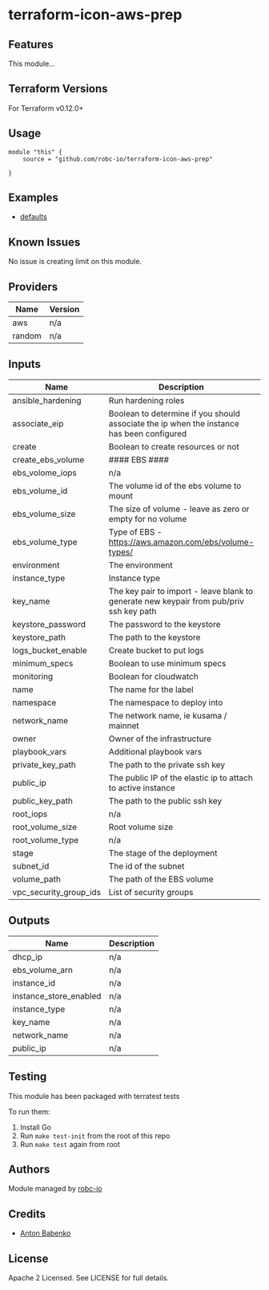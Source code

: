 # terraform-icon-aws-prep

## Features

This module...

## Terraform Versions

For Terraform v0.12.0+

## Usage

```
module "this" {
    source = "github.com/robc-io/terraform-icon-aws-prep"

}
```
## Examples

- [defaults](https://github.com/robc-io/terraform-icon-aws-prep/tree/master/examples/defaults)

## Known  Issues
No issue is creating limit on this module.

<!-- BEGINNING OF PRE-COMMIT-TERRAFORM DOCS HOOK -->
## Providers

| Name | Version |
|------|---------|
| aws | n/a |
| random | n/a |

## Inputs

| Name | Description | Type | Default | Required |
|------|-------------|------|---------|:-----:|
| ansible\_hardening | Run hardening roles | `bool` | `false` | no |
| associate\_eip | Boolean to determine if you should associate the ip when the instance has been configured | `bool` | `true` | no |
| create | Boolean to create resources or not | `bool` | `true` | no |
| create\_ebs\_volume | #### EBS #### | `bool` | `false` | no |
| ebs\_volome\_iops | n/a | `string` | n/a | yes |
| ebs\_volume\_id | The volume id of the ebs volume to mount | `string` | `""` | no |
| ebs\_volume\_size | The size of volume - leave as zero or empty for no volume | `number` | `0` | no |
| ebs\_volume\_type | Type of EBS - https://aws.amazon.com/ebs/volume-types/ | `string` | `"gp2"` | no |
| environment | The environment | `string` | `""` | no |
| instance\_type | Instance type | `string` | `"t2.micro"` | no |
| key\_name | The key pair to import - leave blank to generate new keypair from pub/priv ssh key path | `string` | `""` | no |
| keystore\_password | The password to the keystore | `string` | `""` | no |
| keystore\_path | The path to the keystore | `string` | `""` | no |
| logs\_bucket\_enable | Create bucket to put logs | `bool` | `true` | no |
| minimum\_specs | Boolean to use minimum specs | `bool` | `false` | no |
| monitoring | Boolean for cloudwatch | `bool` | `false` | no |
| name | The name for the label | `string` | `"prep"` | no |
| namespace | The namespace to deploy into | `string` | `"prod"` | no |
| network\_name | The network name, ie kusama / mainnet | `string` | `"testnet"` | no |
| owner | Owner of the infrastructure | `string` | `""` | no |
| playbook\_vars | Additional playbook vars | `map(string)` | `{}` | no |
| private\_key\_path | The path to the private ssh key | `string` | n/a | yes |
| public\_ip | The public IP of the elastic ip to attach to active instance | `string` | `""` | no |
| public\_key\_path | The path to the public ssh key | `string` | n/a | yes |
| root\_iops | n/a | `string` | n/a | yes |
| root\_volume\_size | Root volume size | `string` | `8` | no |
| root\_volume\_type | n/a | `string` | `"gp2"` | no |
| stage | The stage of the deployment | `string` | `"blue"` | no |
| subnet\_id | The id of the subnet | `string` | n/a | yes |
| volume\_path | The path of the EBS volume | `string` | `"/dev/xvdf"` | no |
| vpc\_security\_group\_ids | List of security groups | `list(string)` | n/a | yes |

## Outputs

| Name | Description |
|------|-------------|
| dhcp\_ip | n/a |
| ebs\_volume\_arn | n/a |
| instance\_id | n/a |
| instance\_store\_enabled | n/a |
| instance\_type | n/a |
| key\_name | n/a |
| network\_name | n/a |
| public\_ip | n/a |

<!-- END OF PRE-COMMIT-TERRAFORM DOCS HOOK -->

## Testing
This module has been packaged with terratest tests

To run them:

1. Install Go
2. Run `make test-init` from the root of this repo
3. Run `make test` again from root

## Authors

Module managed by [robc-io](github.com/robc-io)

## Credits

- [Anton Babenko](https://github.com/antonbabenko)

## License

Apache 2 Licensed. See LICENSE for full details.